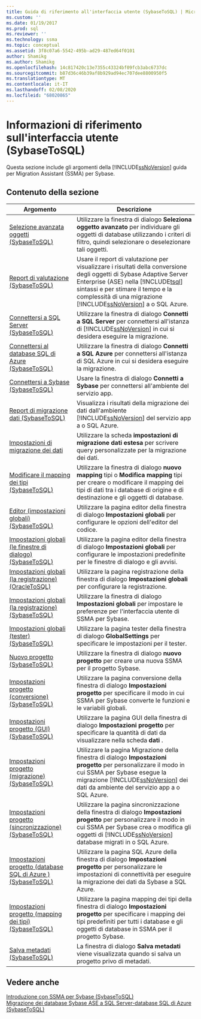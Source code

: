 ```yaml
---
title: Guida di riferimento all'interfaccia utente (SybaseToSQL) | Microsoft Docs
ms.custom: ''
ms.date: 01/19/2017
ms.prod: sql
ms.reviewer: ''
ms.technology: ssma
ms.topic: conceptual
ms.assetid: 3f8c07a6-5542-495b-ad29-487ed64f0101
author: Shamikg
ms.author: Shamikg
ms.openlocfilehash: 14c817420c13e7355c43324bf09fcb3abc6737dc
ms.sourcegitcommit: b87d36c46b39af8b929ad94ec707dee8800950f5
ms.translationtype: MT
ms.contentlocale: it-IT
ms.lasthandoff: 02/08/2020
ms.locfileid: "68020865"
---
```

# <a name="user-interface-reference-sybasetosql"></a>Informazioni di riferimento sull'interfaccia utente (SybaseToSQL)
Questa sezione include gli argomenti della [!INCLUDE[ssNoVersion](../../includes/ssnoversion-md.md)] guida per Migration Assistant (SSMA) per Sybase.  
  
## <a name="in-this-section"></a>Contenuto della sezione  
  
|Argomento|Descrizione|  
|---------|---------------|  
|[Selezione avanzata oggetti &#40;SybaseToSQL&#41;](../../ssma/sybase/advanced-object-selection-sybasetosql.md)|Utilizzare la finestra di dialogo **Seleziona oggetto avanzato** per individuare gli oggetti di database utilizzando i criteri di filtro, quindi selezionare o deselezionare tali oggetti.|  
|[Report di valutazione &#40;SybaseToSQL&#41;](../../ssma/sybase/assessment-report-sybasetosql.md)|Usare il report di valutazione per visualizzare i risultati della conversione degli oggetti di Sybase Adaptive Server Enterprise (ASE) nella [!INCLUDE[tsql](../../includes/tsql-md.md)] sintassi e per stimare il tempo e la complessità di una migrazione [!INCLUDE[ssNoVersion](../../includes/ssnoversion-md.md)] a o SQL Azure.|  
|[Connettersi a SQL Server &#40;SybaseToSQL&#41;](../../ssma/sybase/connect-to-sql-server-sybasetosql.md)|Utilizzare la finestra di dialogo **Connetti a SQL Server** per connettersi all'istanza di [!INCLUDE[ssNoVersion](../../includes/ssnoversion-md.md)] in cui si desidera eseguire la migrazione.|  
|[Connettersi al database SQL di Azure &#40;SybaseToSQL&#41;](../../ssma/sybase/connect-to-azure-sql-db-sybasetosql.md)|Utilizzare la finestra di dialogo **Connetti a SQL Azure** per connettersi all'istanza di SQL Azure in cui si desidera eseguire la migrazione.|  
|[Connettersi a Sybase &#40;SybaseToSQL&#41;](../../ssma/sybase/connect-to-sybase-sybasetosql.md)|Usare la finestra di dialogo **Connetti a Sybase** per connettersi all'ambiente del servizio app.|  
|[Report di migrazione dati &#40;SybaseToSQL&#41;](../../ssma/sybase/data-migration-report-sybasetosql.md)|Visualizza i risultati della migrazione dei dati dall'ambiente [!INCLUDE[ssNoVersion](../../includes/ssnoversion-md.md)] del servizio app a o SQL Azure.|  
|[Impostazioni di migrazione dei dati](data-migration-settings-sybasetosql.md)|Utilizzare la scheda **impostazioni di migrazione dati estesa** per scrivere query personalizzate per la migrazione dei dati.|  
|[Modificare il mapping dei tipi &#40;SybaseToSQL&#41;](../../ssma/sybase/edit-type-mapping-sybasetosql.md)|Utilizzare la finestra di dialogo **nuovo mapping** tipi o **Modifica mapping** tipi per creare o modificare il mapping dei tipi di dati tra i database di origine e di destinazione e gli oggetti di database.|  
|[Editor &#40;impostazioni globali&#41; &#40;SybaseToSQL&#41;](../../ssma/sybase/global-settings-editor-sybasetosql.md)|Utilizzare la pagina editor della finestra di dialogo **Impostazioni globali** per configurare le opzioni dell'editor del codice.|  
|[Impostazioni globali &#40;le finestre di dialogo&#41;  &#40;SybaseToSQL&#41;](../../ssma/sybase/global-settings-dialogs-sybasetosql.md)|Utilizzare la pagina editor della finestra di dialogo **Impostazioni globali** per configurare le impostazioni predefinite per le finestre di dialogo e gli avvisi.|  
|[Impostazioni globali &#40;la registrazione&#41; &#40;OracleToSQL&#41;](../../ssma/oracle/global-settings-logging-oracletosql.md)|Utilizzare la pagina registrazione della finestra di dialogo **Impostazioni globali** per configurare la registrazione.|  
|[Impostazioni globali &#40;la registrazione&#41; &#40;SybaseToSQL&#41;](../../ssma/sybase/global-settings-logging-sybasetosql.md)|Utilizzare la finestra di dialogo **Impostazioni globali** per impostare le preferenze per l'interfaccia utente di SSMA per Sybase.|  
|[Impostazioni globali &#40;tester&#41; &#40;SybaseToSQL&#41;](../../ssma/sybase/global-settings-tester-sybasetosql.md)|Utilizzare la pagina tester della finestra di dialogo **GlobalSettings** per specificare le impostazioni per il tester.|  
|[Nuovo progetto &#40;SybaseToSQL&#41;](../../ssma/sybase/new-project-sybasetosql.md)|Utilizzare la finestra di dialogo **nuovo progetto** per creare una nuova SSMA per il progetto Sybase.|  
|[Impostazioni progetto &#40;conversione&#41; &#40;SybaseToSQL&#41;](../../ssma/sybase/project-settings-conversion-sybasetosql.md)|Utilizzare la pagina conversione della finestra di dialogo **Impostazioni progetto** per specificare il modo in cui SSMA per Sybase converte le funzioni e le variabili globali.|  
|[Impostazioni progetto &#40;GUI&#41; &#40;SybaseToSQL&#41;](../../ssma/sybase/project-settings-gui-sybasetosql.md)|Utilizzare la pagina GUI della finestra di dialogo **Impostazioni progetto** per specificare la quantità di dati da visualizzare nella scheda **dati** .|  
|[Impostazioni progetto &#40;migrazione&#41; &#40;SybaseToSQL&#41;](../../ssma/sybase/project-settings-migration-sybasetosql.md)|Utilizzare la pagina Migrazione della finestra di dialogo **Impostazioni progetto** per personalizzare il modo in cui SSMA per Sybase esegue la migrazione [!INCLUDE[ssNoVersion](../../includes/ssnoversion-md.md)] dei dati da ambiente del servizio app a o SQL Azure.|  
|[Impostazioni progetto &#40;sincronizzazione&#41; &#40;SybaseToSQL&#41;](../../ssma/sybase/project-settings-synchronization-sybasetosql.md)|Utilizzare la pagina sincronizzazione della finestra di dialogo **Impostazioni progetto** per personalizzare il modo in cui SSMA per Sybase crea o modifica gli oggetti di [!INCLUDE[ssNoVersion](../../includes/ssnoversion-md.md)] database migrati in o SQL Azure.|  
|[Impostazioni progetto &#40;database SQL di Azure &#41; &#40;SybaseToSQL&#41;](../../ssma/sybase/project-settings-azure-sql-db-sybasetosql.md)|Utilizzare la pagina SQL Azure della finestra di dialogo **Impostazioni progetto** per personalizzare le impostazioni di connettività per eseguire la migrazione dei dati da Sybase a SQL Azure.|  
|[Impostazioni progetto &#40;mapping dei tipi&#41; &#40;SybaseToSQL&#41;](../../ssma/sybase/project-settings-type-mapping-sybasetosql.md)|Utilizzare la pagina mapping dei tipi della finestra di dialogo **Impostazioni progetto** per specificare i mapping dei tipi predefiniti per tutti i database e gli oggetti di database in SSMA per il progetto Sybase.|  
|[Salva metadati &#40;SybaseToSQL&#41;](../../ssma/sybase/save-metadata-sybasetosql.md)|La finestra di dialogo **Salva metadati** viene visualizzata quando si salva un progetto privo di metadati.|  
  
## <a name="see-also"></a>Vedere anche  
[Introduzione con SSMA per Sybase &#40;SybaseToSQL&#41;](../../ssma/sybase/getting-started-with-ssma-for-sybase-sybasetosql.md)  
[Migrazione dei database Sybase ASE a SQL Server-database SQL di Azure &#40;SybaseToSQL&#41;](../../ssma/sybase/migrating-sybase-ase-databases-to-sql-server-azure-sql-db-sybasetosql.md)  
  
